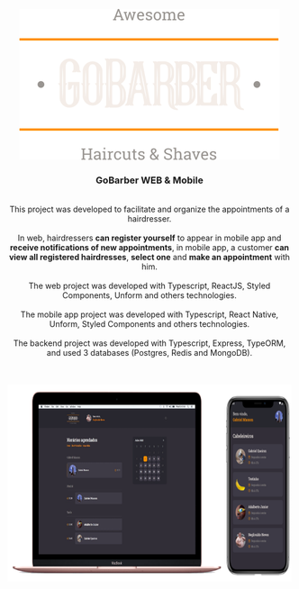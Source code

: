 <p align="center">
  <a href="https://github.com/gmass0n/gobarber-11">
    <img src="./.github/logo.svg" alt="GoBarber">
  </a>
  <h3 align="center">GoBarber WEB & Mobile</h3>
  <p align="center">
  <br />
    This project was developed to facilitate and organize the appointments of a hairdresser.
  <br />
  <br />
    In web, hairdressers <strong>can register yourself</strong> to appear in mobile app and <strong>receive notifications of new appointments</strong>, in mobile app, a customer <strong>can view all registered hairdresses</strong>, <strong>select one</strong> and <strong>make an appointment</strong> with him.
  <br />
  <br />
    The web project was developed with Typescript, ReactJS, Styled Components, Unform and others technologies. 
  <br />
  <br />
  The mobile app project was developed with Typescript, React Native, Unform, Styled Components and others technologies.
    <br />
  <br />
  The backend project was developed with Typescript, Express, TypeORM, and used 3 databases (Postgres, Redis and MongoDB).
  <br />
  <br />
  <br />
  <p align="center">
    <a href="https://github.com/gmass0n/gobarber-11">
      <img src="./.github/web-mobile.png" alt="WEB&Mobile" height="350">
    </a>
  </p>
